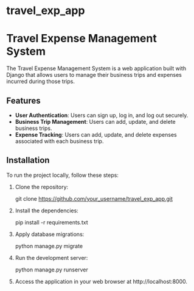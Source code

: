 # travel_exp_app

# Travel Expense Management System

The Travel Expense Management System is a web application built with Django that allows users to manage their business trips and expenses incurred during those trips.

## Features

- **User Authentication**: Users can sign up, log in, and log out securely.
- **Business Trip Management**: Users can add, update, and delete business trips.
- **Expense Tracking**: Users can add, update, and delete expenses associated with each business trip.

## Installation

To run the project locally, follow these steps:

1. Clone the repository:

   git clone https://github.com/your_username/travel_exp_app.git

2. Install the dependencies:
   
    pip install -r requirements.txt

3. Apply database migrations:

    python manage.py migrate

4. Run the development server:

    python manage.py runserver

5. Access the application in your web browser at http://localhost:8000.